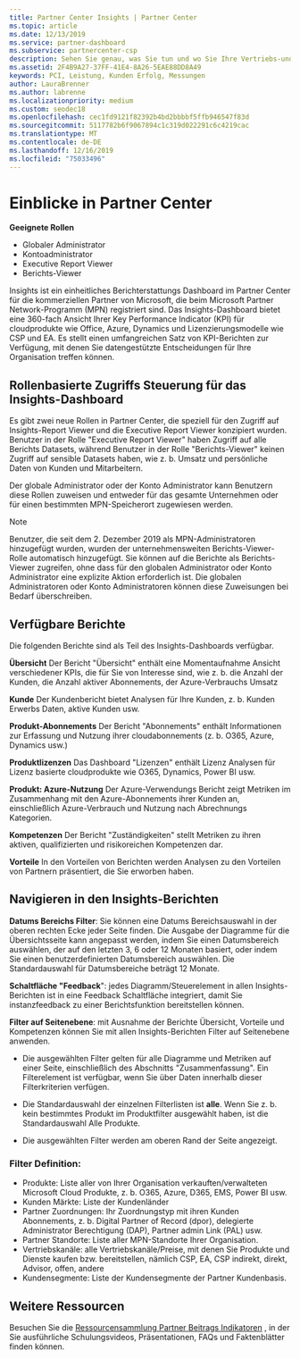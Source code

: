 ```yaml
---
title: Partner Center Insights | Partner Center
ms.topic: article
ms.date: 12/13/2019
ms.service: partner-dashboard
ms.subservice: partnercenter-csp
description: Sehen Sie genau, was Sie tun und wo Sie Ihre Vertriebs-und Bereitstellungs Funktionen sowie die Kunden Entwicklung verbessern können.
ms.assetid: 2F4B9A27-37FF-41E4-8A26-5EAE88DD8A49
keywords: PCI, Leistung, Kunden Erfolg, Messungen
author: LauraBrenner
ms.author: labrenne
ms.localizationpriority: medium
ms.custom: seodec18
ms.openlocfilehash: cec1fd9121f82392b4bd2bbbbf5ffb946547f83d
ms.sourcegitcommit: 5117782b6f9067894c1c319d022291c6c4219cac
ms.translationtype: MT
ms.contentlocale: de-DE
ms.lasthandoff: 12/16/2019
ms.locfileid: "75033496"
---
```

# <a name="partner-center-insights"></a>Einblicke in Partner Center

**Geeignete Rollen**
- Globaler Administrator
- Kontoadministrator
- Executive Report Viewer
- Berichts-Viewer

Insights ist ein einheitliches Berichterstattungs Dashboard im Partner Center für die kommerziellen Partner von Microsoft, die beim Microsoft Partner Network-Programm (MPN) registriert sind. Das Insights-Dashboard bietet eine 360-fach Ansicht Ihrer Key Performance Indicator (KPI) für cloudprodukte wie Office, Azure, Dynamics und Lizenzierungsmodelle wie CSP und EA. Es stellt einen umfangreichen Satz von KPI-Berichten zur Verfügung, mit denen Sie datengestützte Entscheidungen für Ihre Organisation treffen können. 

## <a name="roles-based-access-control-to-the-insights-dashboard"></a>Rollenbasierte Zugriffs Steuerung für das Insights-Dashboard

Es gibt zwei neue Rollen in Partner Center, die speziell für den Zugriff auf Insights-Report Viewer und die Executive Report Viewer konzipiert wurden.  Benutzer in der Rolle "Executive Report Viewer" haben Zugriff auf alle Berichts Datasets, während Benutzer in der Rolle "Berichts-Viewer" keinen Zugriff auf sensible Datasets haben, wie z. b. Umsatz und persönliche Daten von Kunden und Mitarbeitern. 

Der globale Administrator oder der Konto Administrator kann Benutzern diese Rollen zuweisen und entweder für das gesamte Unternehmen oder für einen bestimmten MPN-Speicherort zugewiesen werden.  

>[!Note] 
>Benutzer, die seit dem 2. Dezember 2019 als MPN-Administratoren hinzugefügt wurden, wurden der unternehmensweiten Berichts-Viewer-Rolle automatisch hinzugefügt. Sie können auf die Berichte als Berichts-Viewer zugreifen, ohne dass für den globalen Administrator oder Konto Administrator eine explizite Aktion erforderlich ist. Die globalen Administratoren oder Konto Administratoren können diese Zuweisungen bei Bedarf überschreiben. 

## <a name="reports-available"></a>Verfügbare Berichte

Die folgenden Berichte sind als Teil des Insights-Dashboards verfügbar.

**Übersicht**    Der Bericht "Übersicht" enthält eine Momentaufnahme Ansicht verschiedener KPIs, die für Sie von Interesse sind, wie z. b. die Anzahl der Kunden, die Anzahl aktiver Abonnements, der Azure-Verbrauchs Umsatz

**Kunde** Der Kundenbericht bietet Analysen für Ihre Kunden, z. b. Kunden Erwerbs Daten, aktive Kunden usw. 

**Produkt-Abonnements**     Der Bericht "Abonnements" enthält Informationen zur Erfassung und Nutzung ihrer cloudabonnements (z. b. O365, Azure, Dynamics usw.) 

**Produktlizenzen**   Das Dashboard "Lizenzen" enthält Lizenz Analysen für Lizenz basierte cloudprodukte wie O365, Dynamics, Power BI usw.

**Produkt: Azure-Nutzung**   Der Azure-Verwendungs Bericht zeigt Metriken im Zusammenhang mit den Azure-Abonnements ihrer Kunden an, einschließlich Azure-Verbrauch und Nutzung nach Abrechnungs Kategorien.

**Kompetenzen**    Der Bericht "Zuständigkeiten" stellt Metriken zu ihren aktiven, qualifizierten und risikoreichen Kompetenzen dar.

**Vorteile**    In den Vorteilen von Berichten werden Analysen zu den Vorteilen von Partnern präsentiert, die Sie erworben haben.

## <a name="navigating-the-insights-reports"></a>Navigieren in den Insights-Berichten 


**Datums Bereichs Filter**: Sie können eine Datums Bereichsauswahl in der oberen rechten Ecke jeder Seite finden. Die Ausgabe der Diagramme für die Übersichtsseite kann angepasst werden, indem Sie einen Datumsbereich auswählen, der auf den letzten 3, 6 oder 12 Monaten basiert, oder indem Sie einen benutzerdefinierten Datumsbereich auswählen. Die Standardauswahl für Datumsbereiche beträgt 12 Monate. 


**Schaltfläche "Feedback**": jedes Diagramm/Steuerelement in allen Insights-Berichten ist in eine Feedback Schaltfläche integriert, damit Sie instanzfeedback zu einer Berichtsfunktion bereitstellen können. 

 
**Filter auf Seitenebene**: mit Ausnahme der Berichte Übersicht, Vorteile und Kompetenzen können Sie mit allen Insights-Berichten Filter auf Seitenebene anwenden. 

- Die ausgewählten Filter gelten für alle Diagramme und Metriken auf einer Seite, einschließlich des Abschnitts "Zusammenfassung". Ein Filterelement ist verfügbar, wenn Sie über Daten innerhalb dieser Filterkriterien verfügen. 

- Die Standardauswahl der einzelnen Filterlisten ist **alle**. Wenn Sie z. b. kein bestimmtes Produkt im Produktfilter ausgewählt haben, ist die Standardauswahl Alle Produkte.

- Die ausgewählten Filter werden am oberen Rand der Seite angezeigt. 

 ### <a name="filters-definition"></a>Filter Definition:

- Produkte: Liste aller von Ihrer Organisation verkauften/verwalteten Microsoft Cloud Produkte, z. b. O365, Azure, D365, EMS, Power BI usw.
- Kunden Märkte: Liste der Kundenländer
- Partner Zuordnungen: Ihr Zuordnungstyp mit ihren Kunden Abonnements, z. b. Digital Partner of Record (dpor), delegierte Administrator Berechtigung (DAP), Partner admin Link (PAL) usw. 
- Partner Standorte: Liste aller MPN-Standorte Ihrer Organisation. 
- Vertriebskanäle: alle Vertriebskanäle/Preise, mit denen Sie Produkte und Dienste kaufen bzw. bereitstellen, nämlich CSP, EA, CSP indirekt, direkt, Advisor, offen, andere
- Kundensegmente: Liste der Kundensegmente der Partner Kundenbasis.



## <a name="additional-resources"></a>Weitere Ressourcen

Besuchen Sie die [Ressourcensammlung Partner Beitrags Indikatoren](https://partner.microsoft.com/asset/collection/pci-learn#/) , in der Sie ausführliche Schulungsvideos, Präsentationen, FAQs und Faktenblätter finden können. 




